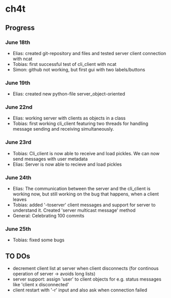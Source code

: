# ch4t
## Progress
### June 18th
- Elias: created git-repository and files and tested server client connection with ncat
- Tobias: first successful test of cli_client with ncat
- Simon: github not working, but first gui with two labels/buttons

### June 19th
- Elias: created new python-file server_object-oriented

### June 22nd
- Elias: working server with clients as objects in a class
- Tobias: first working cli_client featuring two threads for handling message sending and receiving simultaneously.

### June 23rd
- Tobias: Cli_client is now able to receive and load pickles. We can now send messages with user metadata
- Elias: Server is now able to recieve and load pickles

### June 24th
- Elias: The communication between the server and the cli_client is working now, but still working on the bug that happens, when a client leaves
- Tobias: added '-toserver' client messages and support for server to understand it. Created 'server multicast message' method
- General: Celebrating 100 commits

### June 25th
- Tobias: fixed some bugs



## TO DOs
- decrement client list at server when client disconnects (for continous operation of server -> avoids long lists)
- server support: assign 'user' to client objects for e.g. status messages like 'client x disconnected'
- client restart with '-r' input and also ask when connection failed

